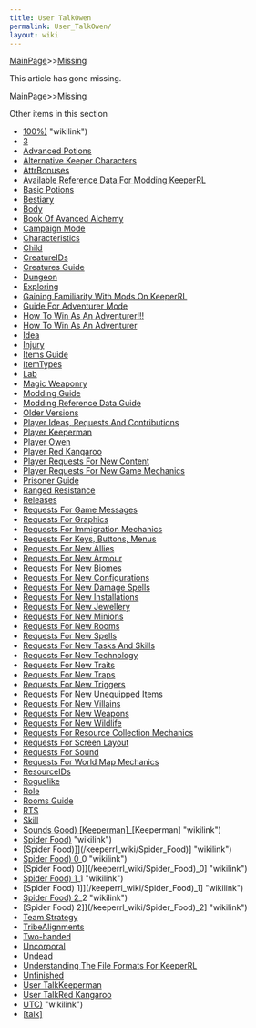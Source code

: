 ```yaml
---
title: User TalkOwen
permalink: User_TalkOwen/
layout: wiki
---
```


[MainPage](/keeperrl_wiki/ "wikilink")>>[Missing](/keeperrl_wiki/Missing "wikilink")

This article has gone missing.

[MainPage](/keeperrl_wiki/ "wikilink")>>[Missing](/keeperrl_wiki/Missing "wikilink")

Other items in this section
-    [100%)](/keeperrl_wiki/100%) "wikilink")
-    [3](/keeperrl_wiki/3 "wikilink")
-    [Advanced Potions](/keeperrl_wiki/Advanced_Potions "wikilink")
-    [Alternative Keeper Characters](/keeperrl_wiki/Alternative_Keeper_Characters "wikilink")
-    [AttrBonuses](/keeperrl_wiki/AttrBonuses "wikilink")
-    [Available Reference Data For Modding KeeperRL](/keeperrl_wiki/Available_Reference_Data_For_Modding_KeeperRL "wikilink")
-    [Basic Potions](/keeperrl_wiki/Basic_Potions "wikilink")
-    [Bestiary](/keeperrl_wiki/Bestiary "wikilink")
-    [Body](/keeperrl_wiki/Body "wikilink")
-    [Book Of Avanced Alchemy](/keeperrl_wiki/Book_Of_Avanced_Alchemy "wikilink")
-    [Campaign Mode](/keeperrl_wiki/Campaign_Mode "wikilink")
-    [Characteristics](/keeperrl_wiki/Characteristics "wikilink")
-    [Child ](/keeperrl_wiki/Child_ "wikilink")
-    [CreatureIDs](/keeperrl_wiki/CreatureIDs "wikilink")
-    [Creatures Guide](/keeperrl_wiki/Creatures_Guide "wikilink")
-    [Dungeon](/keeperrl_wiki/Dungeon "wikilink")
-    [Exploring](/keeperrl_wiki/Exploring "wikilink")
-    [Gaining Familiarity With Mods On KeeperRL](/keeperrl_wiki/Gaining_Familiarity_With_Mods_On_KeeperRL "wikilink")
-    [Guide For Adventurer Mode](/keeperrl_wiki/Guide_For_Adventurer_Mode "wikilink")
-    [How To Win As An Adventurer!!!](/keeperrl_wiki/How_To_Win_As_An_Adventurer!!! "wikilink")
-    [How To Win As An Adventurer](/keeperrl_wiki/How_To_Win_As_An_Adventurer "wikilink")
-    [Idea](/keeperrl_wiki/Idea "wikilink")
-    [Injury](/keeperrl_wiki/Injury "wikilink")
-    [Items Guide](/keeperrl_wiki/Items_Guide "wikilink")
-    [ItemTypes](/keeperrl_wiki/ItemTypes "wikilink")
-    [Lab](/keeperrl_wiki/Lab "wikilink")
-    [Magic Weaponry](/keeperrl_wiki/Magic_Weaponry "wikilink")
-    [Modding Guide](/keeperrl_wiki/Modding_Guide "wikilink")
-    [Modding Reference Data Guide](/keeperrl_wiki/Modding_Reference_Data_Guide "wikilink")
-    [Older Versions](/keeperrl_wiki/Older_Versions "wikilink")
-    [Player Ideas, Requests And Contributions](/keeperrl_wiki/Player_Ideas,_Requests_And_Contributions "wikilink")
-    [Player Keeperman](/keeperrl_wiki/Player_Keeperman "wikilink")
-    [Player Owen](/keeperrl_wiki/Player_Owen "wikilink")
-    [Player Red Kangaroo](/keeperrl_wiki/Player_Red_Kangaroo "wikilink")
-    [Player Requests For New Content](/keeperrl_wiki/Player_Requests_For_New_Content "wikilink")
-    [Player Requests For New Game Mechanics](/keeperrl_wiki/Player_Requests_For_New_Game_Mechanics "wikilink")
-    [Prisoner Guide](/keeperrl_wiki/Prisoner_Guide "wikilink")
-    [Ranged Resistance](/keeperrl_wiki/Ranged_Resistance "wikilink")
-    [Releases](/keeperrl_wiki/Releases "wikilink")
-    [Requests For Game Messages](/keeperrl_wiki/Requests_For_Game_Messages "wikilink")
-    [Requests For Graphics](/keeperrl_wiki/Requests_For_Graphics "wikilink")
-    [Requests For Immigration Mechanics](/keeperrl_wiki/Requests_For_Immigration_Mechanics "wikilink")
-    [Requests For Keys, Buttons, Menus](/keeperrl_wiki/Requests_For_Keys,_Buttons,_Menus "wikilink")
-    [Requests For New Allies](/keeperrl_wiki/Requests_For_New_Allies "wikilink")
-    [Requests For New Armour](/keeperrl_wiki/Requests_For_New_Armour "wikilink")
-    [Requests For New Biomes](/keeperrl_wiki/Requests_For_New_Biomes "wikilink")
-    [Requests For New Configurations](/keeperrl_wiki/Requests_For_New_Configurations "wikilink")
-    [Requests For New Damage Spells](/keeperrl_wiki/Requests_For_New_Damage_Spells "wikilink")
-    [Requests For New Installations](/keeperrl_wiki/Requests_For_New_Installations "wikilink")
-    [Requests For New Jewellery](/keeperrl_wiki/Requests_For_New_Jewellery "wikilink")
-    [Requests For New Minions](/keeperrl_wiki/Requests_For_New_Minions "wikilink")
-    [Requests For New Rooms](/keeperrl_wiki/Requests_For_New_Rooms "wikilink")
-    [Requests For New Spells](/keeperrl_wiki/Requests_For_New_Spells "wikilink")
-    [Requests For New Tasks And Skills](/keeperrl_wiki/Requests_For_New_Tasks_And_Skills "wikilink")
-    [Requests For New Technology](/keeperrl_wiki/Requests_For_New_Technology "wikilink")
-    [Requests For New Traits](/keeperrl_wiki/Requests_For_New_Traits "wikilink")
-    [Requests For New Traps](/keeperrl_wiki/Requests_For_New_Traps "wikilink")
-    [Requests For New Triggers](/keeperrl_wiki/Requests_For_New_Triggers "wikilink")
-    [Requests For New Unequipped Items](/keeperrl_wiki/Requests_For_New_Unequipped_Items "wikilink")
-    [Requests For New Villains](/keeperrl_wiki/Requests_For_New_Villains "wikilink")
-    [Requests For New Weapons](/keeperrl_wiki/Requests_For_New_Weapons "wikilink")
-    [Requests For New Wildlife](/keeperrl_wiki/Requests_For_New_Wildlife "wikilink")
-    [Requests For Resource Collection Mechanics](/keeperrl_wiki/Requests_For_Resource_Collection_Mechanics "wikilink")
-    [Requests For Screen Layout](/keeperrl_wiki/Requests_For_Screen_Layout "wikilink")
-    [Requests For Sound](/keeperrl_wiki/Requests_For_Sound "wikilink")
-    [Requests For World Map Mechanics](/keeperrl_wiki/Requests_For_World_Map_Mechanics "wikilink")
-    [ResourceIDs](/keeperrl_wiki/ResourceIDs "wikilink")
-    [Roguelike](/keeperrl_wiki/Roguelike "wikilink")
-    [Role](/keeperrl_wiki/Role "wikilink")
-    [Rooms Guide](/keeperrl_wiki/Rooms_Guide "wikilink")
-    [RTS](/keeperrl_wiki/RTS "wikilink")
-    [Skill](/keeperrl_wiki/Skill "wikilink")
-    [Sounds Good) [Keeperman]](/keeperrl_wiki/Sounds_Good)_[Keeperman] "wikilink")
-    [Spider Food)](/keeperrl_wiki/Spider_Food) "wikilink")
-    [Spider Food)]](/keeperrl_wiki/Spider_Food)] "wikilink")
-    [Spider Food) 0](/keeperrl_wiki/Spider_Food)_0 "wikilink")
-    [Spider Food) 0]](/keeperrl_wiki/Spider_Food)_0] "wikilink")
-    [Spider Food) 1](/keeperrl_wiki/Spider_Food)_1 "wikilink")
-    [Spider Food) 1]](/keeperrl_wiki/Spider_Food)_1] "wikilink")
-    [Spider Food) 2](/keeperrl_wiki/Spider_Food)_2 "wikilink")
-    [Spider Food) 2]](/keeperrl_wiki/Spider_Food)_2] "wikilink")
-    [Team Strategy](/keeperrl_wiki/Team_Strategy "wikilink")
-    [TribeAlignments](/keeperrl_wiki/TribeAlignments "wikilink")
-    [Two-handed](/keeperrl_wiki/Two-handed "wikilink")
-    [Uncorporal](/keeperrl_wiki/Uncorporal "wikilink")
-    [Undead](/keeperrl_wiki/Undead "wikilink")
-    [Understanding The File Formats For KeeperRL](/keeperrl_wiki/Understanding_The_File_Formats_For_KeeperRL "wikilink")
-    [Unfinished](/keeperrl_wiki/Unfinished "wikilink")
-    [User TalkKeeperman](/keeperrl_wiki/User_TalkKeeperman "wikilink")
-    [User TalkRed Kangaroo](/keeperrl_wiki/User_TalkRed_Kangaroo "wikilink")
-    [UTC)](/keeperrl_wiki/UTC) "wikilink")
-    [[talk]](/keeperrl_wiki/[talk] "wikilink")
